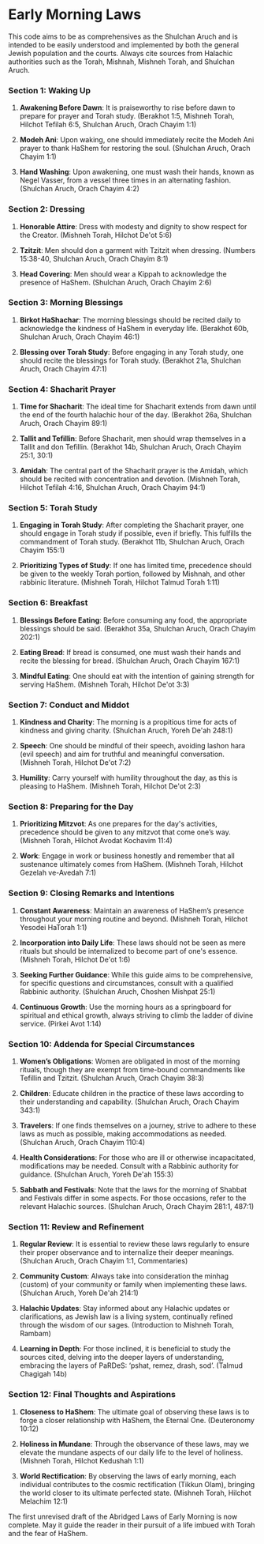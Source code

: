 # Early Morning Laws
This code aims to be as comprehensives as the Shulchan Aruch and is intended to be easily understood and implemented by both the general Jewish population and the courts. Always cite sources from Halachic authorities such as the Torah, Mishnah, Mishneh Torah, and Shulchan Aruch.

### Section 1: Waking Up

1. **Awakening Before Dawn**: It is praiseworthy to rise before dawn to prepare for prayer and Torah study. (Berakhot 1:5, Mishneh Torah, Hilchot Tefilah 6:5, Shulchan Aruch, Orach Chayim 1:1)

2. **Modeh Ani**: Upon waking, one should immediately recite the Modeh Ani prayer to thank HaShem for restoring the soul. (Shulchan Aruch, Orach Chayim 1:1)

3. **Hand Washing**: Upon awakening, one must wash their hands, known as Negel Vasser, from a vessel three times in an alternating fashion. (Shulchan Aruch, Orach Chayim 4:2)

### Section 2: Dressing

1. **Honorable Attire**: Dress with modesty and dignity to show respect for the Creator. (Mishneh Torah, Hilchot De'ot 5:6)

2. **Tzitzit**: Men should don a garment with Tzitzit when dressing. (Numbers 15:38-40, Shulchan Aruch, Orach Chayim 8:1)

3. **Head Covering**: Men should wear a Kippah to acknowledge the presence of HaShem. (Shulchan Aruch, Orach Chayim 2:6)

### Section 3: Morning Blessings

1. **Birkot HaShachar**: The morning blessings should be recited daily to acknowledge the kindness of HaShem in everyday life. (Berakhot 60b, Shulchan Aruch, Orach Chayim 46:1)

2. **Blessing over Torah Study**: Before engaging in any Torah study, one should recite the blessings for Torah study. (Berakhot 21a, Shulchan Aruch, Orach Chayim 47:1)

### Section 4: Shacharit Prayer

1. **Time for Shacharit**: The ideal time for Shacharit extends from dawn until the end of the fourth halachic hour of the day. (Berakhot 26a, Shulchan Aruch, Orach Chayim 89:1)

2. **Tallit and Tefillin**: Before Shacharit, men should wrap themselves in a Tallit and don Tefillin. (Berakhot 14b, Shulchan Aruch, Orach Chayim 25:1, 30:1)

3. **Amidah**: The central part of the Shacharit prayer is the Amidah, which should be recited with concentration and devotion. (Mishneh Torah, Hilchot Tefilah 4:16, Shulchan Aruch, Orach Chayim 94:1)

### Section 5: Torah Study

1. **Engaging in Torah Study**: After completing the Shacharit prayer, one should engage in Torah study if possible, even if briefly. This fulfills the commandment of Torah study. (Berakhot 11b, Shulchan Aruch, Orach Chayim 155:1)

2. **Prioritizing Types of Study**: If one has limited time, precedence should be given to the weekly Torah portion, followed by Mishnah, and other rabbinic literature. (Mishneh Torah, Hilchot Talmud Torah 1:11)

### Section 6: Breakfast

1. **Blessings Before Eating**: Before consuming any food, the appropriate blessings should be said. (Berakhot 35a, Shulchan Aruch, Orach Chayim 202:1)

2. **Eating Bread**: If bread is consumed, one must wash their hands and recite the blessing for bread. (Shulchan Aruch, Orach Chayim 167:1)

3. **Mindful Eating**: One should eat with the intention of gaining strength for serving HaShem. (Mishneh Torah, Hilchot De'ot 3:3)

### Section 7: Conduct and Middot

1. **Kindness and Charity**: The morning is a propitious time for acts of kindness and giving charity. (Shulchan Aruch, Yoreh De'ah 248:1)

2. **Speech**: One should be mindful of their speech, avoiding lashon hara (evil speech) and aim for truthful and meaningful conversation. (Mishneh Torah, Hilchot De'ot 7:2)

3. **Humility**: Carry yourself with humility throughout the day, as this is pleasing to HaShem. (Mishneh Torah, Hilchot De'ot 2:3)

### Section 8: Preparing for the Day

1. **Prioritizing Mitzvot**: As one prepares for the day's activities, precedence should be given to any mitzvot that come one’s way. (Mishneh Torah, Hilchot Avodat Kochavim 11:4)

2. **Work**: Engage in work or business honestly and remember that all sustenance ultimately comes from HaShem. (Mishneh Torah, Hilchot Gezelah ve-Avedah 7:1)

### Section 9: Closing Remarks and Intentions

1. **Constant Awareness**: Maintain an awareness of HaShem’s presence throughout your morning routine and beyond. (Mishneh Torah, Hilchot Yesodei HaTorah 1:1)

2. **Incorporation into Daily Life**: These laws should not be seen as mere rituals but should be internalized to become part of one's essence. (Mishneh Torah, Hilchot De'ot 1:6)

3. **Seeking Further Guidance**: While this guide aims to be comprehensive, for specific questions and circumstances, consult with a qualified Rabbinic authority. (Shulchan Aruch, Choshen Mishpat 25:1)

4. **Continuous Growth**: Use the morning hours as a springboard for spiritual and ethical growth, always striving to climb the ladder of divine service. (Pirkei Avot 1:14)

### Section 10: Addenda for Special Circumstances

1. **Women’s Obligations**: Women are obligated in most of the morning rituals, though they are exempt from time-bound commandments like Tefillin and Tzitzit. (Shulchan Aruch, Orach Chayim 38:3)

2. **Children**: Educate children in the practice of these laws according to their understanding and capability. (Shulchan Aruch, Orach Chayim 343:1)

3. **Travelers**: If one finds themselves on a journey, strive to adhere to these laws as much as possible, making accommodations as needed. (Shulchan Aruch, Orach Chayim 110:4)

4. **Health Considerations**: For those who are ill or otherwise incapacitated, modifications may be needed. Consult with a Rabbinic authority for guidance. (Shulchan Aruch, Yoreh De'ah 155:3)

5. **Sabbath and Festivals**: Note that the laws for the morning of Shabbat and Festivals differ in some aspects. For those occasions, refer to the relevant Halachic sources. (Shulchan Aruch, Orach Chayim 281:1, 487:1)

### Section 11: Review and Refinement

1. **Regular Review**: It is essential to review these laws regularly to ensure their proper observance and to internalize their deeper meanings. (Shulchan Aruch, Orach Chayim 1:1, Commentaries)

2. **Community Custom**: Always take into consideration the minhag (custom) of your community or family when implementing these laws. (Shulchan Aruch, Yoreh De'ah 214:1)

3. **Halachic Updates**: Stay informed about any Halachic updates or clarifications, as Jewish law is a living system, continually refined through the wisdom of our sages. (Introduction to Mishneh Torah, Rambam)

4. **Learning in Depth**: For those inclined, it is beneficial to study the sources cited, delving into the deeper layers of understanding, embracing the layers of PaRDeS: ‘pshat, remez, drash, sod’. (Talmud Chagigah 14b)

### Section 12: Final Thoughts and Aspirations

1. **Closeness to HaShem**: The ultimate goal of observing these laws is to forge a closer relationship with HaShem, the Eternal One. (Deuteronomy 10:12)

2. **Holiness in Mundane**: Through the observance of these laws, may we elevate the mundane aspects of our daily life to the level of holiness. (Mishneh Torah, Hilchot Kedushah 1:1)

3. **World Rectification**: By observing the laws of early morning, each individual contributes to the cosmic rectification (Tikkun Olam), bringing the world closer to its ultimate perfected state. (Mishneh Torah, Hilchot Melachim 12:1)

The first unrevised draft of the Abridged Laws of Early Morning is now complete. May it guide the reader in their pursuit of a life imbued with Torah and the fear of HaShem.
